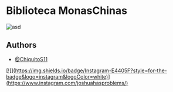 # Biblioteca MonasChinas

![asd](https://lamonachina.com.mx/wp-content/uploads/2023/10/8427c06f48c360b60d8d0d6a43fc9f1cf2c67b10r1-500-281_hq.gif)


## Authors

- [@ChiquitoS11](https://www.instagram.com/joshuahasproblems/)

<p aling="center">
  <a href="https://www.instagram.com/joshuahasproblems/">
      [![](https://img.shields.io/badge/Instagram-E4405F?style=for-the-badge&logo=instagram&logoColor=white)](https://www.instagram.com/joshuahasproblems/)
  </a>

</p>

